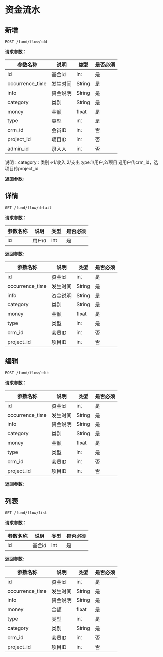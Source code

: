 # 资金流水

## 新增

	POST /fund/flow/add

**请求参数：**

|参数名称|说明|类型|是否必须|
|---|---|---|---|
|id|基金id|int|是|
|occurrence_time|发生时间|String|是|
|info|资金说明|String|是|
|category|类别|String|是|
|money|金额|float|是|
|type|类型|int|是|
|crm_id|会员ID|int|否|
|project_id|项目ID|int|否|
|admin_id|录入人|int|否|

说明：category：类别->1/收入,2/支出
type:1/用户,2/项目
选用户传crm_id，选项目传project_id


**返回参数:**



## 详情

	GET /fund/flow/detail
	
**请求参数：**

|参数名称|说明|类型|是否必须|
|---|---|---|---|
|id|用户id|int|是|


**返回参数:**

|参数名称|说明|类型|是否必须|
|---|---|---|---|
|id|资金id|int|是|
|occurrence_time|发生时间|String|是|
|info|资金说明|String|是|
|category|类别|String|是|
|money|金额|float|是|
|type|类型|int|是|
|crm_id|会员ID|int|否|
|project_id|项目ID|int|否|

	
## 编辑

	POST /fund/flow/edit
	
**请求参数：**

|参数名称|说明|类型|是否必须|
|---|---|---|---|
|id|资金id|int|是|
|occurrence_time|发生时间|String|是|
|info|资金说明|String|是|
|category|类别|String|是|
|money|金额|float|是|
|type|类型|int|是|
|crm_id|会员ID|int|否|
|project_id|项目ID|int|否|


**返回参数:**

	
## 列表

	GET /fund/flow/list
	
**请求参数：**

|参数名称|说明|类型|是否必须|
|---|---|---|---|
|id|基金id|int|是|


**返回参数:**

|参数名称|说明|类型|是否必须|
|---|---|---|---|
|id|资金id|int|是|
|occurrence_time|发生时间|String|是|
|info|资金说明|String|是|
|money|金额|float|是|
|type|类型|int|是|
|category|类别|String|是|
|crm_id|会员ID|int|否|
|project_id|项目ID|int|否|